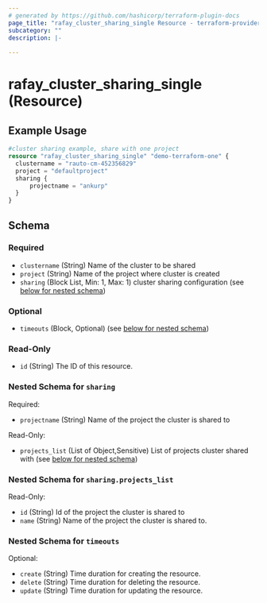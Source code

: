 ```yaml
---
# generated by https://github.com/hashicorp/terraform-plugin-docs
page_title: "rafay_cluster_sharing_single Resource - terraform-provider-rafay"
subcategory: ""
description: |-
  
---
```


# rafay_cluster_sharing_single (Resource)



## Example Usage

```terraform
#cluster sharing example, share with one project
resource "rafay_cluster_sharing_single" "demo-terraform-one" {
  clustername = "rauto-cm-452356829"
  project = "defaultproject"
  sharing {
      projectname = "ankurp"
  }
}
```

<!-- schema generated by tfplugindocs -->
## Schema

### Required

- `clustername` (String) Name of the cluster to be shared
- `project` (String) Name of the project where cluster is created
- `sharing` (Block List, Min: 1, Max: 1) cluster sharing configuration (see [below for nested schema](#nestedblock--sharing))

### Optional

- `timeouts` (Block, Optional) (see [below for nested schema](#nestedblock--timeouts))

### Read-Only

- `id` (String) The ID of this resource.

<a id="nestedblock--sharing"></a>
### Nested Schema for `sharing`

Required:

- `projectname` (String) Name of the project the cluster is shared to

Read-Only:

- `projects_list` (List of Object,Sensitive) List of projects cluster shared with (see [below for nested schema](#nestedatt--sharing--projects_list))

<a id="nestedatt--sharing--projects_list"></a>
### Nested Schema for `sharing.projects_list`

Read-Only:

- `id` (String) Id of the project the cluster is shared to
- `name` (String) Name of the project the cluster is shared to.



<a id="nestedblock--timeouts"></a>
### Nested Schema for `timeouts`

Optional:

- `create` (String) Time duration for creating the resource.
- `delete` (String) Time duration for deleting the resource.
- `update` (String) Time duration for updating the resource.
